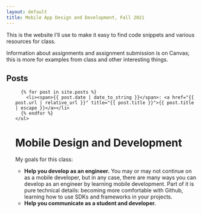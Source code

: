 ```yaml
---
layout: default
title: Mobile App Design and Development, Fall 2021
---
```


This is the website I'll use to make it easy to find code snippets and various resources for class. 

Information about assignments and assignment submission is on Canvas; this is more for examples from class and other interesting things. 

## Posts

<ul class="posts">

	  {% for post in site.posts %}
	    <li><span>{{ post.date | date_to_string }}</span>: <a href="{{ post.url | relative_url }}" title="{{ post.title }}">{{ post.title | escape }}</a></li>
	  {% endfor %}
	</ul>
  
# Mobile Design and Development

My goals for this class: 

* **Help you develop as an engineer.** You may or may not continue on as a mobile developer, but in any case, there 
are many ways you can develop as an engineer by learning mobile development. Part of it is pure technical details: becoming 
more comfortable with Github, learning how to use SDKs and frameworks in your projects. 
* **Help you communicate as a student and developer.** 

